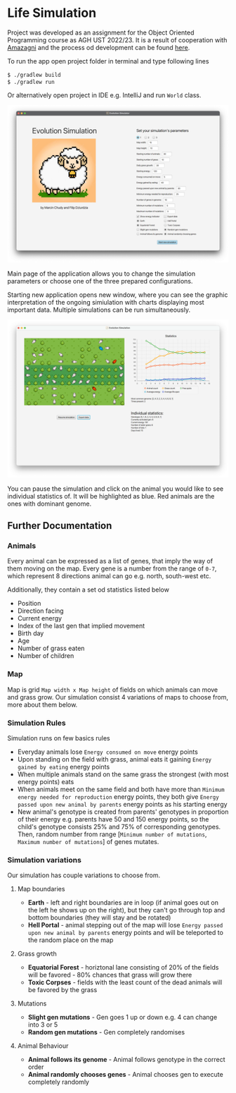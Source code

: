 # Life Simulation

Project was developed as an assignment for the Object Oriented Programming course as AGH UST 2022/23. It is a result of cooperation with [Amazagni](https://github.com/Amazagni) and the process od development can be found [here](https://github.com/Amazagni/PO_Projekt1).

To run the app open project folder in terminal and type following lines

```
$ ./gradlew build
$ ./gradlew run
```

Or alternatively open project in IDE e.g. IntelliJ and run `World` class.

![](screenshots/mainView.png)

Main page of the application allows you to change the simulation parameters or choose one of the three prepared configurations.

Starting new application opens new window, where you can see the graphic interpretation of the ongoing simiulation with charts displaying most important data. Multiple simulations can be run simultaneously.

![](screenshots/simulation.png)

You can pause the simulation and click on the animal you would like to see individual statistics of. It will be highlighted as blue. Red animals are the ones with dominant genome.

## Further Documentation

### Animals

Every animal can be expressed as a list of genes, that imply the way of them moving on the map. Every gene is a number from the range of `0-7`, which represent 8 directions animal can go e.g. north, south-west etc.

Additionally, they contain a set od statistics listed below
* Position
* Direction facing
* Current energy
* Index of the last gen that implied movement
* Birth day
* Age
* Number of grass eaten
* Number of children

### Map

Map is grid `Map width x Map height` of fields on which animals can move and grass grow. Our simulation consist 4 variations of maps to choose from, more about them below.

### Simulation Rules

Simulation runs on few basics rules
* Everyday animals lose `Energy consumed on move` energy points
* Upon standing on the field with grass, animal eats it gaining `Energy gained by eating` energy points
* When multiple animals stand on the same grass the strongest (with most energy points) eats
* When animals meet on the same field and both have more than `Minimum energy needed for reproduction` energy points, they both give `Energy passed upon new animal by parents` energy points as his starting energy
* New animal's genotype is created from parents' genotypes in proportion of their energy e.g. parents have 50 and 150 energy points, so the child's genotype consists 25% and 75% of corresponding genotypes. Then, random number from range [`Minimum number of mutations`, `Maximum number of mutations`] of genes mutates.

### Simulation variations
Our simulation has couple variations to choose from. 

1. Map boundaries
    * **Earth** - left and right boundaries are in loop (if animal goes out on the left he shows up on the right), but they can't go through top and bottom boundaries (they will stay and be rotated)
    *  **Hell Portal** - animal stepping out of the map will lose `Energy passed upon new animal by parents` energy points and will be teleported to the random place on the map
  
2. Grass growth
   * **Equatorial Forest** - horiztonal lane consisting of 20% of the fields will be favored - 80% chances that grass will grow there
   *  **Toxic Corpses** - fields with the least count of the dead animals will be favored by the grass

3. Mutations
   * **Slight gen mutations** - Gen goes 1 up or down e.g. 4 can change into 3 or 5
   * **Random gen mutations** - Gen completely randomises

4. Animal Behaviour
   * **Animal follows its genome** - Animal follows genotype in the correct order
   * **Animal randomly chooses genes** - Animal chooses gen to execute completely randomly

